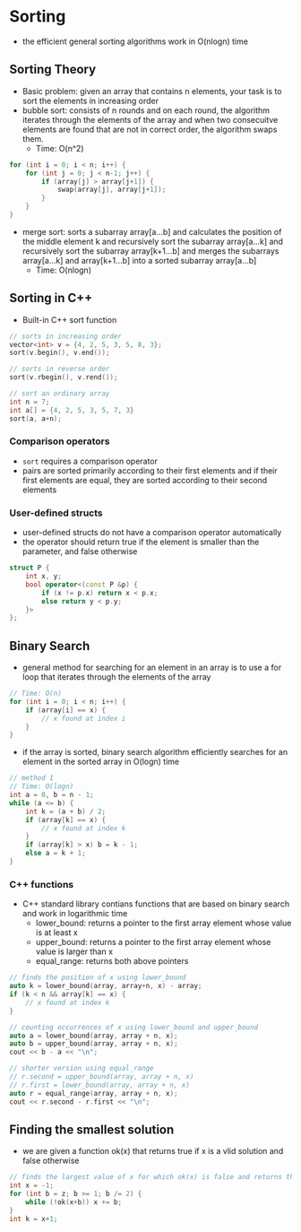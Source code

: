 # Sorting

- the efficient general sorting algorithms work in O(nlogn) time

## Sorting Theory

- Basic problem: given an array that contains n elements, your task is to sort the elements in increasing order
- bubble sort: consists of n rounds and on each round, the algorithm iterates through the elements of the array and when two consecuitve elements are found that are not in correct order, the algorithm swaps them.
  - Time: O(n^2)

```C++
for (int i = 0; i < n; i++) {
    for (int j = 0; j < n-1; j++) {
        if (array[j] > array[j+1]) {
            swap(array[j], array[j+1]);
        }
    }
}
```

- merge sort: sorts a subarray array[a...b] and calculates the position of the middle element k and recursively sort the subarray array[a...k] and recursively sort the subarray array[k+1...b] and merges the subarrays array[a...k] and array[k+1...b] into a sorted subarray array[a...b]
  - Time: O(nlogn)

## Sorting in C++

- Built-in C++ sort function

```C++
// sorts in increasing order
vector<int> v = {4, 2, 5, 3, 5, 8, 3};
sort(v.begin(), v.end());

// sorts in reverse order
sort(v.rbegin(), v.rend());

// sort an ordinary array
int n = 7;
int a[] = {4, 2, 5, 3, 5, 7, 3}
sort(a, a+n);
```

### Comparison operators

- `sort` requires a comparison operator
- pairs are sorted primarily according to their first elements and if their first elements are equal, they are sorted according to their second elements

### User-defined structs

- user-defined structs do not have a comparison operator automatically
- the operator should return true if the element is smaller than the parameter, and false otherwise

```C++
struct P {
    int x, y;
    bool operator<(const P &p) {
        if (x != p.x) return x < p.x;
        else return y < p.y;
    }>
};
```

## Binary Search

- general method for searching for an element in an array is to use a for loop that iterates through the elements of the array

```C++
// Time: O(n)
for (int i = 0; i < n; i++) {
    if (array[i] == x) {
        // x found at index i
    }
}
```

- if the array is sorted, binary search algorithm efficiently searches for an element in the sorted array in O(logn) time

```C++
// method 1
// Time: O(logn)
int a = 0, b = n - 1;
while (a <= b) {
    int k = (a + b) / 2;
    if (array[k] == x) {
        // x found at index k
    }
    if (array[k] > x) b = k - 1;
    else a = k + 1;
}
```

### C++ functions

- C++ standard library contians functions that are based on binary search and work in logarithmic time
  - lower_bound: returns a pointer to the first array element whose value is at least x
  - upper_bound: returns a pointer to the first array element whose value is larger than x
  - equal_range: returns both above pointers

```C++
// finds the position of x using lower_bound
auto k = lower_bound(array, array+n, x) - array;
if (k < n && array[k] == x) {
    // x found at index k
}

// counting occurrences of x using lower_bound and upper_bound
auto a = lower_bound(array, array + n, x);
auto b = upper_bound(array, array + n, x);
cout << b - a << "\n";

// shorter version using equal_range
// r.second = upper_bound(array, array + n, x)
// r.first = lower_bound(array, array + n, x)
auto r = equal_range(array, array + n, x);
cout << r.second - r.first << "\n";
```

## Finding the smallest solution

- we are given a function ok(x) that returns true if x is a vlid solution and false otherwise

```C++
// finds the largest value of x for which ok(x) is false and returns the smallest possible k value
int x = -1;
for (int b = z; b >= 1; b /= 2) {
    while (!ok(x+b)) x += b;
}
int k = x+1;
```
